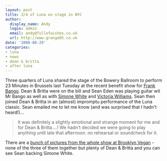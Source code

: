 ```yaml
---
layout: post
title: 3/4 of Luna on stage in NYC
author:
  display_name: Andy
  login: admin
  email: andy@fullofwishes.co.uk
  url: http://www.grange85.co.uk
date: '2008-08-29'
categories:
- luna
- news
- dean & britta
- after luna
---
```

<p>Three quarters of Luna shared the stage of the Bowery Ballroom to perform 23 Minutes in Brussels last Tuesday at the recent benefit show for <a href="http://www.frankbango.com">Frank Bango</a>. Dean & Britta were on the bill and Sean Eden was playing guitar wit Mr Bango as well as with <a href="http://www.myspace.com/simonewhite">Simone White</a> and <a href="http://www.myspace.com/victoriawilliams">Victoria Williams</a>. Sean then joined Dean & Britta in an (almost) impromptu performance of the Luna classic. Sean emailed me to let me know (and was surprised that I hadn't heard!)...</p>
<blockquote><p>It was definitely a slightly emotional and strange moment for me and for Dean & Britta....! We hadn't decided we were going to play anything until late that afternoon. no rehearsal or soundcheck for it.</p></blockquote>
<p>There are a <a href="http://www.brooklynvegan.com/archives/2008/08/frank_bango_ben.html">bunch of pictures from the whole show at Brooklyn Vegan</a> - none of the three of them together but plenty of Dean & Britta and you can see Sean backing Simone White.</p>
